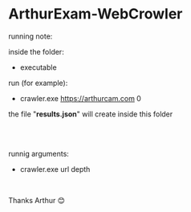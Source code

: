 # ArthurExam-WebCrowler

running note:


inside the folder: 
* executable

run (for example): 

* crawler.exe https://arthurcam.com 0

the file "<strong>results.json</strong>" will create inside this folder

<br>
<br>

runnig arguments:
* crawler.exe url depth

<br>

Thanks Arthur 😊
